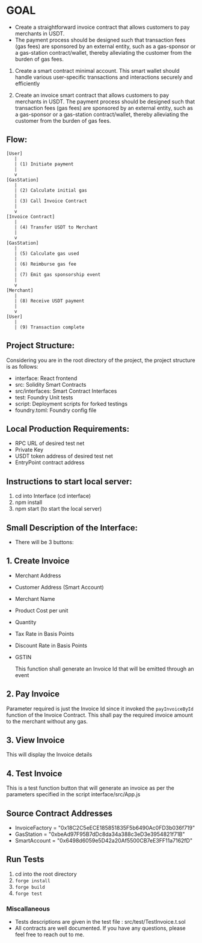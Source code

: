 # GOAL
- Create a straightforward invoice contract that allows customers to pay merchants in USDT. 
- The payment process should be designed such that transaction fees (gas fees) are sponsored by an external entity, such as a gas-sponsor or a gas-station contract/wallet, thereby alleviating the customer from the burden of gas fees.

1. Create a smart contract minimal account. This smart wallet should handle various user-specific transactions and interactions securely and efficiently

2. Create an invoice smart contract that allows customers to pay merchants in USDT. The payment process should be designed such that transaction fees (gas fees) are sponsored by an external entity, such as a gas-sponsor or a gas-station contract/wallet, thereby alleviating the customer from the burden of gas fees.

## Flow: 
```plaintext
[User]
   |
   | (1) Initiate payment
   |
   v
[GasStation]
   |
   | (2) Calculate initial gas
   |
   | (3) Call Invoice Contract
   |
   v
[Invoice Contract]
   |
   | (4) Transfer USDT to Merchant
   |
   v
[GasStation]
   |
   | (5) Calculate gas used
   |
   | (6) Reimburse gas fee
   |
   | (7) Emit gas sponsorship event
   |
   v
[Merchant]
   |
   | (8) Receive USDT payment
   |
   v
[User]
   |
   | (9) Transaction complete
```

## Project Structure: 
Considering you are in the root directory of the project, the project structure is as follows:
- interface: React frontend
- src: Solidity Smart Contracts
- src/interfaces: Smart Contract Interfaces
- test: Foundry Unit tests
- script: Deployment scripts for forked testings
- foundry.toml: Foundry config file
## Local Production Requirements: 
- RPC URL of desired test net
- Private Key
- USDT token address of desired test net
- EntryPoint contract address

## Instructions to start local server: 
1. cd into Interface (cd interface)
2. npm install
3. npm start (to start the local server)

## Small Description of the Interface:
- There will be 3 buttons: 
## 1. Create Invoice 
- Merchant Address
- Customer Address (Smart Account)
- Merchant Name
- Product Cost per unit
- Quantity
- Tax Rate in Basis Points
- Discount Rate in  Basis Points
- GSTIN

   This function shall generate an Invoice Id that will be emitted through an event

## 2. Pay Invoice  
Parameter required is just the Invoice Id since it invoked the `payInvoiceById` function  of the Invoice Contract. This shall pay the required invoice amount to the merchant without any gas. 
## 3. View Invoice  
This will display the Invoice details
## 4. Test Invoice 
This is a test function button that will generate an invoice as per the parameters specified in the script interface/src/App.js

## Source Contract Addresses
   - InvoiceFactory = "0x18C2C5eECE185851835F5b6490Ac0FD3b036f719"
   - GasStation = "0xbeAd97F95B7dDc8da34a388c3eD3e3954821f71B"
   - SmartAccount = "0x6498d6059e5D42a20Af5500CB7eE3FF11a7162fD"

## Run Tests
1. cd into the root directory
2. `forge install`
3. `forge build`
4. `forge test`

### Miscallaneous

- Tests descriptions are given in the test file : src/test/TestInvoice.t.sol
- All contracts are well documented. 
If you have any questions, please feel free to reach out to me.
